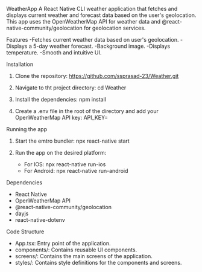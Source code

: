 WeatherApp
A React Native CLI weather application that fetches and displays current weather and forecast data based on the user's geolocation. This app uses the OpenWeatherMap API for weather data and @react-native-community/geolocation for geolocation services.

Features
-Fetches current weather data based on user's geolocation.
-Displays a 5-day weather forecast.
-Background image.
-Displays temperature.
-Smooth and intuitive UI.

Installation
1. Clone the repository:
   https://github.com/ssprasad-23/Weather.git

2. Navigate to tht project directory:
   cd Weather

3. Install the dependencies:
   npm install

4. Create a .env file in the root of the directory and add your OpenWeatherMap API key:
   API_KEY=


Running the app
1. Start the emtro bundler:
   npx react-native start

2. Run the app on the desired platform:
   * For IOS:
      npx react-native run-ios
   * For Android:
      npx react-native run-android

Dependencies
* React Native
* OpenWeatherMap API
* @react-native-community/geolocation
* dayjs
* react-native-dotenv

Code Structure
* App.tsx: Entry point of the application.
* components/: Contains reusable UI components.
* screens/: Contains the main screens of the application.
* styles/: Contains style definitions for the components and screens.

